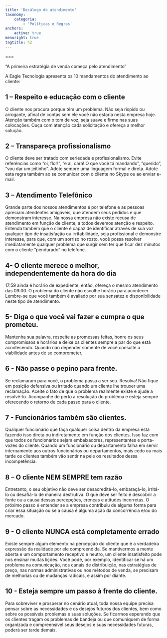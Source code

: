 ```yaml
---
title: 'Decálogo do atendimento'
taxonomy:
    categoria:
        - 'Políticas e Regras'
anchors:
    active: true
menuright: true
tagtitle: h2
---
```


===

“A primeira estratégia de venda começa pelo atendimento”

A Eagle Tecnologia apresenta os 10 mandamentos do atendimento ao cliente:

## 1 – Respeito e educação com o cliente
O cliente nos procura porque têm um problema. Não seja ríspido ou arrogante, afinal de contas sem ele você não estaria nesta empresa hoje. Atenção também com o tom de voz, seja suave e firme nas suas colocações. Ouça com atenção cada solicitação e ofereça a melhor solução.
## 2 – Transpareça profissionalismo  
O cliente deve ser tratado com seriedade e profissionalismo. Evite referências como “oi, flor!”, “e ai, cara! O que você tá mandando”, “querido”, “vou dar um jeitinho”. Adote sempre uma linguagem formal e direta. Adote esta regra também ao se comunicar com o cliente no Skype ou ao enviar e-mail.
## 3 – Atendimento Telefônico 
Grande parte dos nossos atendimentos é por telefone e as pessoas apreciam atendentes amigáveis, que atendem seus pedidos e que demonstram interesse. Na nossa empresa não existe recusa de atendimento em função de cliente, a todos devemos atenção e respeito. Entenda também que o cliente é capaz de identificar através de sua voz qualquer tipo de insatisfação ou irritabilidade, seja profissional e demonstre interesse, para que, com um sorriso no rosto, você possa resolver imediatamente qualquer problema que surgir sem ter que ficar dez minutos com o cliente “pendurado” no telefone. 
## 4- O cliente merece o melhor, independentemente da hora do dia 
17:59 ainda é horário de expediente, então, ofereça o mesmo atendimento das 09:00. O problema do cliente não escolhe horário para acontecer. Lembre-se que você também é avaliado por sua sensatez e disponibilidade neste tipo de atendimento.
## 5- Diga o que você vai fazer e cumpra o que prometeu. 
Mantenha sua palavra, respeite as promessas feitas, honre os seus compromissos e horários e deixe os clientes sempre a par do que está acontecendo. Quando não depender somente de você consulte a viabilidade antes de se comprometer. 
## 6 - Não passe o pepino para frente. 
Se reclamaram para você, o problema passa a ser seu. Resolva! Não fique em posição defensiva ou irritado quando um cliente lhe trouxer uma reclamação. Aceite o fato de que o problema realmente existe e ajude a resolvê-lo. Acompanhe de perto a resolução do problema e esteja sempre oferecendo o retorno de cada passo para o cliente.
## 7 - Funcionários também são clientes. 
Qualquer funcionário que faça qualquer coisa dentro da empresa
está fazendo isso direta ou indiretamente em função dos clientes. Isso faz com que todos os funcionários sejam embaixadores, representantes e porta-vozes do cliente. Quando um funcionário ou departamento falha em servir internamente aos outros funcionários ou departamentos, mais cedo ou mais tarde os clientes também vão sentir na pele os resultados dessa incompetência. 
## 8 – O cliente NEM SEMPRE tem razão
Entretanto, o seu objetivo não deve ser desacreditá-lo, embaraçá-lo, irritá-lo ou desafiá-lo de maneira destrutiva. O que deve ser feito é descobrir a fonte ou a causa dessas percepções, crenças e atitudes incorretas. O próximo passo é entender se a empresa contribuiu de alguma forma para criar essa situação ou se a causa é alguma ação da concorrência e/ou do mercado.
## 9 - O cliente NUNCA está completamente errado 
Existe sempre algum elemento na percepção do cliente que é a verdadeira expressão da realidade por ele compreendida. Se mantivermos a mente aberta e um comportamento receptivo e neutro, um cliente insatisfeito pode nos ensinar muitas lições. Você pode, por exemplo, identificar se há um problema na comunicação, nos canais de distribuição, nas estratégias de preço, nas normas administrativas ou nos métodos de venda, se precisam de melhorias ou de mudanças radicais, e assim por diante.
## 10 - Esteja sempre um passo à frente do cliente. 
Para sobreviver e prosperar no cenário atual, toda nossa equipe precisa pensar sobre as necessidades e os desejos futuros dos clientes, bem
como sobre os possíveis problemas e suas soluções. Se ficarmos esperando que os clientes tragam os problemas de bandeja ou que comuniquem de forma organizada e compreensível seus desejos e suas necessidades futuras, poderá ser tarde demais.